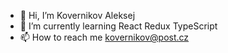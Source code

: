 - 👋 Hi, I’m Kovernikov Aleksej
- 🌱 I’m currently learning React Redux TypeScript
- 📫 How to reach me kovernikov@post.cz
<!---
kovernikov/kovernikov is a ✨ special ✨ repository because its `README.md` (this file) appears on your GitHub profile.
You can click the Preview link to take a look at your changes.
--->
